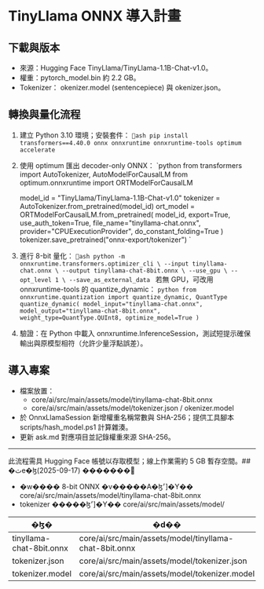 ﻿# TinyLlama ONNX 導入計畫

## 下載與版本
- 來源：Hugging Face TinyLlama/TinyLlama-1.1B-Chat-v1.0。
- 權重：pytorch_model.bin 約 2.2 GB。
- Tokenizer：	okenizer.model (sentencepiece) 與 	okenizer.json。

## 轉換與量化流程
1. 建立 Python 3.10 環境；安裝套件：
   `ash
   pip install transformers==4.40.0 onnx onnxruntime onnxruntime-tools optimum accelerate
   `
2. 使用 optimum 匯出 decoder-only ONNX：
   `python
   from transformers import AutoTokenizer, AutoModelForCausalLM
   from optimum.onnxruntime import ORTModelForCausalLM

   model_id = "TinyLlama/TinyLlama-1.1B-Chat-v1.0"
   tokenizer = AutoTokenizer.from_pretrained(model_id)
   ort_model = ORTModelForCausalLM.from_pretrained(
       model_id,
       export=True,
       use_auth_token=True,
       file_name="tinyllama-chat.onnx",
       provider="CPUExecutionProvider",
       do_constant_folding=True
   )
   tokenizer.save_pretrained("onnx-export/tokenizer")
   `
3. 進行 8-bit 量化：
   `ash
   python -m onnxruntime.transformers.optimizer_cli \
     --input tinyllama-chat.onnx \
     --output tinyllama-chat-8bit.onnx \
     --use_gpu \
     --opt_level 1 \
     --save_as_external_data
   `
   若無 GPU，可改用 onnxruntime-tools 的 quantize_dynamic：
   `python
   from onnxruntime.quantization import quantize_dynamic, QuantType
   quantize_dynamic(
       model_input="tinyllama-chat.onnx",
       model_output="tinyllama-chat-8bit.onnx",
       weight_type=QuantType.QUInt8,
       optimize_model=True
   )
   `
4. 驗證：在 Python 中載入 onnxruntime.InferenceSession，測試短提示確保輸出與原模型相符（允許少量浮點誤差）。

## 導入專案
- 檔案放置：
  - core/ai/src/main/assets/model/tinyllama-chat-8bit.onnx
  - core/ai/src/main/assets/model/tokenizer.json / 	okenizer.model
- 於 OnnxLlamaSession 新增權重名稱常數與 SHA-256；提供工具腳本 scripts/hash_model.ps1 計算雜湊。
- 更新 	ask.md 對應項目並記錄權重來源 SHA-256。

---
此流程需具 Hugging Face 帳號以存取模型；線上作業需約 5 GB 暫存空間。## �ثe�ɮ׵������� (2025-09-17)

- �w���� 8-bit ONNX �v�����A�ɮ׳]�Y�� core/ai/src/main/assets/model/tinyllama-chat-8bit.onnx
- tokenizer �����ɮ׳]�Y�� core/ai/src/main/assets/model/

| �ɮ� | �d�� | SHA-256 |
| --- | --- | --- |
| tinyllama-chat-8bit.onnx | core/ai/src/main/assets/model/tinyllama-chat-8bit.onnx | 62B6DFA60E3651F71D70AD17C39FAF0D84B967B3F352D6457BF2DD4A7EBA5AED |
| tokenizer.json | core/ai/src/main/assets/model/tokenizer.json | BF467C9E0F536BDA271283C6EF85EB1A943E3196B621C8A912D64953B205DF83 |
| tokenizer.model | core/ai/src/main/assets/model/tokenizer.model | 9E556AFD44213B6BD1BE2B850EBBBD98F5481437A8021AFAF58EE7FB1818D347 |

